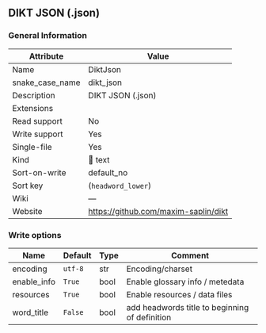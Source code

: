 ## DIKT JSON (.json)

### General Information

| Attribute       | Value                                |
| --------------- | ------------------------------------ |
| Name            | DiktJson                             |
| snake_case_name | dikt_json                            |
| Description     | DIKT JSON (.json)                    |
| Extensions      |                                      |
| Read support    | No                                   |
| Write support   | Yes                                  |
| Single-file     | Yes                                  |
| Kind            | 📝 text                               |
| Sort-on-write   | default_no                           |
| Sort key        | (`headword_lower`)                   |
| Wiki            | ―                                    |
| Website         | https://github.com/maxim-saplin/dikt |

### Write options

| Name        | Default | Type | Comment                                        |
| ----------- | ------- | ---- | ---------------------------------------------- |
| encoding    | `utf-8` | str  | Encoding/charset                               |
| enable_info | `True`  | bool | Enable glossary info / metedata                |
| resources   | `True`  | bool | Enable resources / data files                  |
| word_title  | `False` | bool | add headwords title to beginning of definition |




